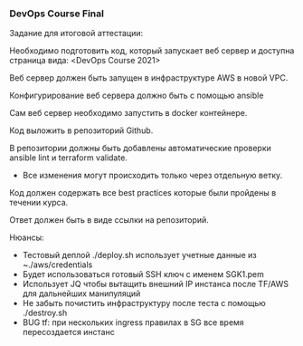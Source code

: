 ### DevOps Course Final

Задание для итоговой аттестации:

Необходимо подготовить код, который запускает веб сервер и доступна страница вида:
<DevOps Course 2021>

Веб сервер должен быть запущен в инфраструктуре AWS в новой VPC.

Конфигурирование веб сервера должно быть с помощью ansible

Сам веб сервер необходимо запустить в docker контейнере.

Код выложить в репозиторий Github.

В репозитории должны быть добавлены автоматические проверки ansible lint и terraform validate.

+ Все изменения могут происходить только через отдельную ветку.

Код должен содержать все best practices которые были пройдены в течении курса.

Ответ должен быть в виде ссылки на репозиторий.

Нюансы:
+ Тестовый деплой ./deploy.sh использует учетные данные из ~./aws/credentials
+ Будет использоваться готовый SSH ключ с именем SGK1.pem
+ Использует JQ чтобы вытащить внешний IP инстанса после TF/AWS для дальнейших манипуляций
+ Не забыть почистить инфраструктуру после теста с помощью ./destroy.sh
+ BUG tf: при нескольких ingress правилах в SG все время пересоздается инстанс